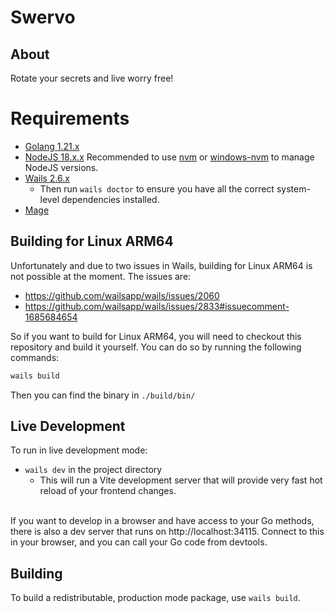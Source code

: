# Swervo

## About

Rotate your secrets and live worry free!

# Requirements

- [Golang 1.21.x](https://go.dev/dl/)
- [NodeJS 18.x.x](https://nodejs.org/en/) Recommended to use [nvm](https://github.com/nvm-sh/nvm#installing-and-updating) or [windows-nvm](https://github.com/coreybutler/nvm-windows#installation--upgrades) to manage NodeJS versions.
- [Wails 2.6.x](https://wails.io/docs/gettingstarted/installation#platform-specific-dependencies)
  - Then run `wails doctor` to ensure you have all the correct system-level dependencies installed.
- [Mage](https://magefile.org/)

## Building for Linux ARM64

Unfortunately and due to two issues in Wails, building for Linux ARM64 is not possible at the moment. The issues are:

- https://github.com/wailsapp/wails/issues/2060
- https://github.com/wailsapp/wails/issues/2833#issuecomment-1685684654

So if you want to build for Linux ARM64, you will need to checkout this repository and build it yourself. You can do so by running the following commands:

```bash
wails build
```

Then you can find the binary in `./build/bin/`

## Live Development

To run in live development mode:

- `wails dev` in the project directory
  - This will run a Vite development server that will provide very fast hot reload of your frontend changes.

\
If you want to develop in a browser and have access to your Go methods, there is also a dev server that runs on http://localhost:34115. Connect to this in your browser, and you can call your Go code from devtools.

## Building

To build a redistributable, production mode package, use `wails build`.
